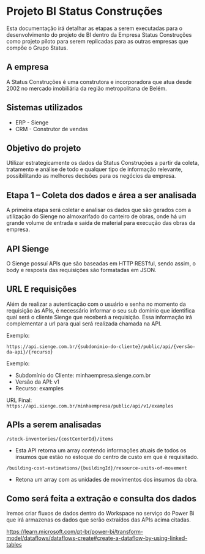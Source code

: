 # Projeto BI Status Construções

Esta documentação irá detalhar as etapas a serem executadas para o desenvolvimento do projeto de BI dentro da Empresa Status Construções como projeto piloto para serem replicadas para as outras empresas que compõe o Grupo Status.

## A empresa
A Status Construções é uma construtora e incorporadora que atua desde 2002 no mercado imobiliária da região metropolitana de Belém.

## Sistemas utilizados
* ERP - Sienge
* CRM - Construtor de vendas

## Objetivo do projeto
Utilizar estrategicamente os dados da Status Construções a partir da coleta, tratamento e análise de todo e qualquer tipo de informação relevante, possibilitando as melhores decisões para os negócios da empresa.

## Etapa 1 – Coleta dos dados e área a ser analisada
A primeira etapa será coletar e analisar os dados que são gerados com a utilização do Sienge no almoxarifado do canteiro de obras, onde há um grande volume de entrada e saída de material para execução das obras da empresa.

## API Sienge
O Sienge possuí APIs que são baseadas em HTTP RESTful, sendo assim, o body e resposta das requisições são formatadas em JSON.

## URL E requisições

Além de realizar a autenticação com o usuário e senha no momento da requisição às APIs, é necessário informar o seu sub domínio que identifica qual será o cliente Sienge que receberá a requisição. Essa informação irá complementar a url para qual será realizada chamada na API.

Exemplo:

`https://api.sienge.com.br/{subdonimio-do-cliente}/public/api/{versão-da-api}/{recurso}`

Exemplo:

* Subdomínio do Cliente: minhaempresa.sienge.com.br
* Versão da API: v1
* Recurso: examples

URL Final: `https://api.sienge.com.br/minhaempresa/public/api/v1/examples`

## APIs a serem analisadas
`/stock-inventories/{costCenterId}/items`

* Esta API retorna um array contendo informações atuais de todos os insumos que estão no estoque do centro de custo em que é requisitado.

`/building-cost-estimations/{buildingId}/resource-units-of-movement`

* Retona um array com as unidades de movimentos dos insumos da obra.

## Como será feita a extração e consulta dos dados

Iremos criar fluxos de dados dentro do Workspace no serviço do Power Bi que irá armazenas os dados que serão extraídos das APIs acima citadas.

https://learn.microsoft.com/pt-br/power-bi/transform-model/dataflows/dataflows-create#create-a-dataflow-by-using-linked-tables
